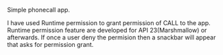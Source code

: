 Simple phonecall app.

I have  used Runtime permission to grant permission of CALL to the app.
Runtime permission feature are developed for API 23(Marshmallow) or afterwards.
If once a user deny the permision then  a snackbar will appear that asks for permission grant.
